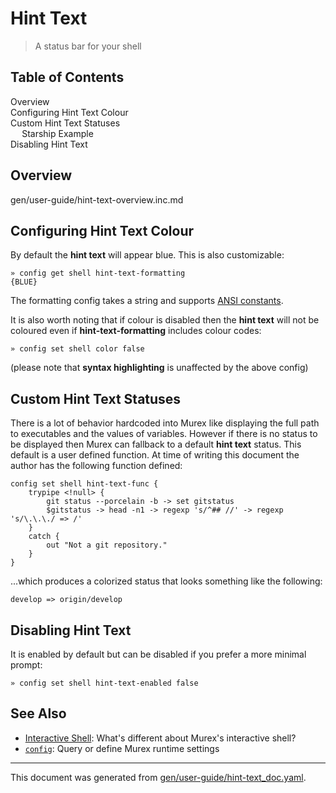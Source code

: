 # Hint Text

> A status bar for your shell

<h2>Table of Contents</h2>

<div id="toc">

- [Overview](#overview)
- [Configuring Hint Text Colour](#configuring-hint-text-colour)
- [Custom Hint Text Statuses](#custom-hint-text-statuses)
  - [Starship Example](#starship-example)
- [Disabling Hint Text](#disabling-hint-text)

</div>



## Overview

gen/user-guide/hint-text-overview.inc.md

## Configuring Hint Text Colour

By default the **hint text** will appear blue. This is also customizable:

```
» config get shell hint-text-formatting
{BLUE}
```

The formatting config takes a string and supports [ANSI constants](ansi.md).

It is also worth noting that if colour is disabled then the **hint text** will
not be coloured even if **hint-text-formatting** includes colour codes:

```
» config set shell color false
```

(please note that **syntax highlighting** is unaffected by the above config)

## Custom Hint Text Statuses

There is a lot of behavior hardcoded into Murex like displaying the full path
to executables and the values of variables. However if there is no status to be
displayed then Murex can fallback to a default **hint text** status. This
default is a user defined function. At time of writing this document the author
has the following function defined:

```
config set shell hint-text-func {
    trypipe <!null> {
        git status --porcelain -b -> set gitstatus
        $gitstatus -> head -n1 -> regexp 's/^## //' -> regexp 's/\.\.\./ => /'
    }
    catch {
        out "Not a git repository."
    }
}
```

...which produces a colorized status that looks something like the following:

```
develop => origin/develop
```



## Disabling Hint Text

It is enabled by default but can be disabled if you prefer a more minimal
prompt:

```
» config set shell hint-text-enabled false
```

## See Also

* [Interactive Shell](../user-guide/interactive-shell.md):
  What's different about Murex's interactive shell?
* [`config`](../commands/config.md):
  Query or define Murex runtime settings

<hr/>

This document was generated from [gen/user-guide/hint-text_doc.yaml](https://github.com/lmorg/murex/blob/master/gen/user-guide/hint-text_doc.yaml).